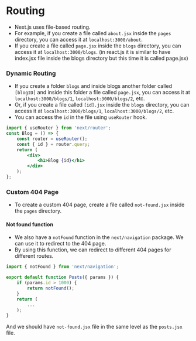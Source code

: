 # Routing

- Next.js uses file-based routing.
- For example, if you create a file called `about.jsx` inside the `pages` directory, you can access it at `localhost:3000/about`.
- If you create a file called `page.jsx` inside the `blogs` directory, you can access it at `localhost:3000/blogs`. (in react.js it is similar to have index.jsx file inside the blogs directory but this time it is called page.jsx)




### Dynamic Routing
- If you create a folder `blogs` and inside blogs another folder called `[blogID]` and inside this folder a file called `page.jsx`, you can access it at `localhost:3000/blogs/1`, `localhost:3000/blogs/2`, etc.
- Or, if you create a file called `[id].jsx` inside the `blogs` directory, you can access it at `localhost:3000/blogs/1`, `localhost:3000/blogs/2`, etc.
- You can access the `id` in the file using `useRouter` hook.
```jsx
import { useRouter } from 'next/router';
const Blog = () => {
    const router = useRouter();
    const { id } = router.query;
    return (
        <div>
            <h1>Blog {id}</h1>
        </div>
    );
};
```

### Custom 404 Page
- To create a custom 404 page, create a file called `not-found.jsx` inside the `pages` directory.

#### Not found function
- We also have a `notFound` function in the `next/navigation` package. We can use it to redirect to the 404 page.
- By using this function, we can redirect to different 404 pages for different routes.
```jsx
import { notFound } from 'next/navigation';

export default function Posts({ params }) {
    if (params.id > 1000) {
        return notFound();
    }
    return (
        ...
    );
}
```
And we should have `not-found.jsx` file in the same level as the `posts.jsx` file.


